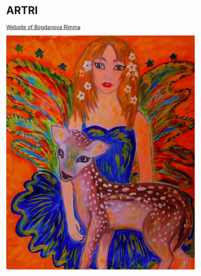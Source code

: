 # ARTRI
[Website of Bogdanova Rimma](https://site50.github.io/artri/home.html)
<p align='center'>
<img src="img/11.jpg" width='600' alt='npm start'>
</p>


